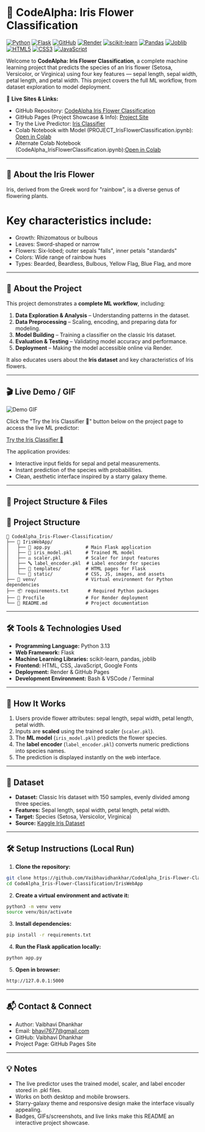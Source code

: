 # 🌸 CodeAlpha: Iris Flower Classification

[![Python](https://img.shields.io/badge/Python-3.13-blue?logo=python)](https://www.python.org/)
[![Flask](https://img.shields.io/badge/Flask-2.3.2-orange?logo=flask)](https://flask.palletsprojects.com/)
[![GitHub](https://img.shields.io/badge/GitHub-Repository-black?logo=github)](https://github.com/Vaibhavidhankhar/CodeAlpha_Iris-Flower-Classification.git)
[![Render](https://img.shields.io/badge/Render-Live%20App-brightgreen?logo=render)](https://the-iris-oracle.onrender.com)
[![scikit-learn](https://img.shields.io/badge/scikit--learn-1.3.0-lightgrey?logo=scikit-learn)](https://scikit-learn.org/)
[![Pandas](https://img.shields.io/badge/Pandas-2.1.1-lightblue?logo=pandas)](https://pandas.pydata.org/)
[![Joblib](https://img.shields.io/badge/Joblib-1.3.2-blueviolet)](https://joblib.readthedocs.io/)
[![HTML5](https://img.shields.io/badge/HTML5-orange?logo=html5)](https://developer.mozilla.org/en-US/docs/Web/HTML)
[![CSS3](https://img.shields.io/badge/CSS3-blue?logo=css3)](https://developer.mozilla.org/en-US/docs/Web/CSS)
[![JavaScript](https://img.shields.io/badge/JavaScript-yellow?logo=javascript)](https://developer.mozilla.org/en-US/docs/Web/JavaScript)


Welcome to **CodeAlpha: Iris Flower Classification**, a complete machine learning project that predicts the species of an Iris flower (Setosa, Versicolor, or Virginica) using four key features — sepal length, sepal width, petal length, and petal width. This project covers the full ML workflow, from dataset exploration to model deployment.

🔗 **Live Sites & Links:**  
- GitHub Repository: [CodeAlpha Iris Flower Classification](https://github.com/Vaibhavidhankhar/CodeAlpha_Iris-Flower-Classification.git)  
- GitHub Pages (Project Showcase & Info): [Project Site](https://vaibhavidhankhar.github.io/CodeAlpha_Iris-Flower-Classification/)  
- Try the Live Predictor: [Iris Classifier](https://the-iris-oracle.onrender.com)
- Colab Notebook with Model (PROJECT_IrisFlowerClassification.ipynb): [Open in Colab](https://colab.research.google.com/github/Vaibhavidhankhar/CodeAlpha_Iris-Flower-Classification/blob/main/PROJECT_IrisFlowerClassification.ipynb)  
- Alternate Colab Notebook (CodeAlpha_IrisFlowerClassification.ipynb):[Open in Colab](https://colab.research.google.com/github/Vaibhavidhankhar/CodeAlpha_Iris-Flower-Classification/blob/main/CodeAlpha_IrisFlowerClassification.ipynb)

---

## 🌸 About the Iris Flower
Iris, derived from the Greek word for "rainbow", is a diverse genus of flowering plants. 
# Key characteristics include:
- Growth: Rhizomatous or bulbous
- Leaves: Sword-shaped or narrow
- Flowers: Six-lobed; outer sepals "falls", inner petals "standards"
- Colors: Wide range of rainbow hues
- Types: Bearded, Beardless, Bulbous, Yellow Flag, Blue Flag, and more

---

## 🌟 About the Project

This project demonstrates a **complete ML workflow**, including:

1. **Data Exploration & Analysis** – Understanding patterns in the dataset.  
2. **Data Preprocessing** – Scaling, encoding, and preparing data for modeling.  
3. **Model Building** – Training a classifier on the classic Iris dataset.  
4. **Evaluation & Testing** – Validating model accuracy and performance.  
5. **Deployment** – Making the model accessible online via Render.

It also educates users about the **Iris dataset** and key characteristics of Iris flowers.

---

## 🎬 Live Demo / GIF

![Demo GIF](https://your-screenshot-or-gif-link-here.gif)  

Click the "Try the Iris Classifier 🌿" button below on the project page to access the live ML predictor:

[Try the Iris Classifier 🌿](https://the-iris-oracle.onrender.com)

The application provides:

- Interactive input fields for sepal and petal measurements.  
- Instant prediction of the species with probabilities.  
- Clean, aesthetic interface inspired by a starry galaxy theme.  

---

## 🔗 Project Structure & Files

## 🌿 Project Structure

```text
🌿 CodeAlpha_Iris-Flower-Classification/
├── 🌼 IrisWebApp/
│   ├── 📝 app.py             # Main Flask application
│   ├── 💾 iris_model.pkl     # Trained ML model
│   ├── ⚖️ scaler.pkl         # Scaler for input features
│   ├── 🔤 label_encoder.pkl  # Label encoder for species
│   ├── 📄 templates/         # HTML pages for Flask
│   └── 🎨 static/            # CSS, JS, images, and assets
├── 🐍 venv/                  # Virtual environment for Python dependencies
├── 📦 requirements.txt       # Required Python packages
├── 🚀 Procfile               # For Render deployment
└── 📖 README.md              # Project documentation
```

---

## 🛠 Tools & Technologies Used

- **Programming Language:** Python 3.13  
- **Web Framework:** Flask  
- **Machine Learning Libraries:** scikit-learn, pandas, joblib  
- **Frontend:** HTML, CSS, JavaScript, Google Fonts  
- **Deployment:** Render & GitHub Pages  
- **Development Environment:** Bash & VSCode / Terminal  

---

## 🧰 How It Works

1. Users provide flower attributes: sepal length, sepal width, petal length, petal width.  
2. Inputs are **scaled** using the trained scaler (`scaler.pkl`).  
3. The **ML model** (`iris_model.pkl`) predicts the flower species.  
4. The **label encoder** (`label_encoder.pkl`) converts numeric predictions into species names.  
5. The prediction is displayed instantly on the web interface.  

---

## 📂 Dataset

- **Dataset:** Classic Iris dataset with 150 samples, evenly divided among three species.  
- **Features:** Sepal length, sepal width, petal length, petal width.  
- **Target:** Species (Setosa, Versicolor, Virginica)  
- **Source:** [Kaggle Iris Dataset](https://www.kaggle.com/datasets/saurabh00007/iriscsv?select=Iris.csv)  

---

## 🛠 Setup Instructions (Local Run)

1. **Clone the repository:**  
```bash
git clone https://github.com/Vaibhavidhankhar/CodeAlpha_Iris-Flower-Classification.git
cd CodeAlpha_Iris-Flower-Classification/IrisWebApp
```
2. **Create a virtual environment and activate it:**
```bash
python3 -m venv venv
source venv/bin/activate
```
3. **Install dependencies:**
```bash
pip install -r requirements.txt
```
4. **Run the Flask application locally:**
```bash
python app.py
```
5. **Open in browser:**
```bash
http://127.0.0.1:5000
```

---

## 📬 Contact & Connect
- Author: Vaibhavi Dhankhar
- Email: bhavi7677@gmail.com
- GitHub: Vaibhavi Dhankhar
- Project Page: GitHub Pages Site

---

## 💡 Notes
- The live predictor uses the trained model, scaler, and label encoder stored in .pkl files.
- Works on both desktop and mobile browsers.
- Starry-galaxy theme and responsive design make the interface visually appealing.
- Badges, GIFs/screenshots, and live links make this README an interactive project showcase.
